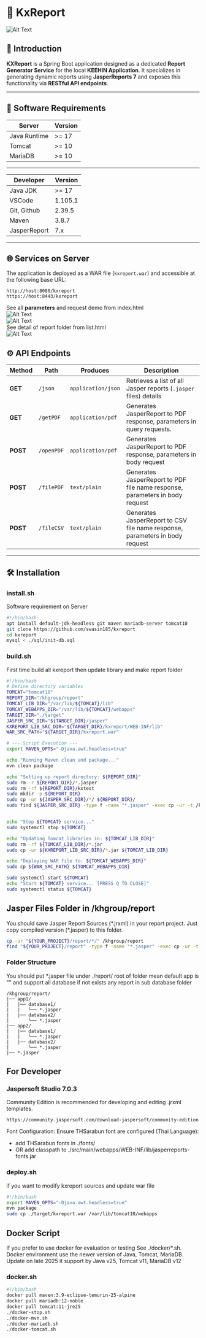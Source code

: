 # 🧾 KxReport

![Alt Text](./src/main/resources/static/img/tesseract.gif)

## 📘 Introduction

**KXReport** is a Spring Boot application designed as a dedicated **Report Generator Service** for the local **KEEHIN Application**. It specializes in generating dynamic reports using **JasperReports 7** and exposes this functionality via **RESTful API endpoints**.

---

## 🧩 Software Requirements

| Server       | Version |
| ------------ | ------- |
| Java Runtime | >= 17   |
| Tomcat       | >= 10   |
| MariaDB      | >= 10   |

---

| Developer    | Version |
| ------------ | ------- |
| Java JDK     | >= 17   |
| VSCode       | 1.105.1 |
| Git, Github  | 2.39.5  |
| Maven        | 3.8.7   |
| JasperReport | 7.x     |

---

## 🌐 Services on Server

The application is deployed as a WAR file (`kxreport.war`) and accessible at the following base URL:

```url
http://host:8080/kxreport
https://host:8443/kxreport
```

See all **parameters** and request demo from index.html<br>
![Alt Text](./screenshot/scr01.png)<br>
![Alt Text](./screenshot/scr02.png)<br>
See detail of report folder from list.html<br>
![Alt Text](./screenshot/scr03.png)<br>

## ⚙️ API Endpoints

| Method   | Path       | Produces           | Description                                                                  |
| -------- | ---------- | ------------------ | ---------------------------------------------------------------------------- |
| **GET**  | `/json`    | `application/json` | Retrieves a list of all Jasper reports (`.jasper` files) details             |
| **GET**  | `/getPDF`  | `application/pdf`  | Generates JasperReport to PDF response, parameters in query requests.        |
| **POST** | `/openPDF` | `application/pdf`  | Generates JasperReport to PDF response, parameters in body request           |
| **POST** | `/filePDF` | `text/plain`       | Generates JasperReport to PDF file name response, parameters in body request |
| **POST** | `/fileCSV` | `text/plain`       | Generates JasperReport to CSV file name response, parameters in body request |

---

## 🛠️ Installation

### install.sh

Software requirement on Server

```bash
#!/bin/bash
apt install default-jdk-headless git maven mariadb-server tomcat10
git clone https://github.com/swasin185/kxreport
cd kxreport
mysql < ./sql/init-db.sql
```

### build.sh

First time build all kxreport then update library and make report folder

```bash
#!/bin/bash
# Define directory variables
TOMCAT="tomcat10"
REPORT_DIR="/khgroup/report"
TOMCAT_LIB_DIR="/var/lib/${TOMCAT}/lib"
TOMCAT_WEBAPPS_DIR="/var/lib/${TOMCAT}/webapps"
TARGET_DIR="./target" 
JASPER_SRC_DIR="${TARGET_DIR}/jasper"
KXREPORT_LIB_SRC_DIR="${TARGET_DIR}/kxreport/WEB-INF/lib"
WAR_SRC_PATH="${TARGET_DIR}/kxreport.war"

# --- Script Execution ---
export MAVEN_OPTS="-Djava.awt.headless=true"

echo "Running Maven clean and package..."
mvn clean package

echo "Setting up report directory: ${REPORT_DIR}"
sudo rm -r ${REPORT_DIR}/*.jasper
sudo rm -rf ${REPORT_DIR}/kxtest
sudo mkdir -p ${REPORT_DIR}
sudo cp -ur ${JASPER_SRC_DIR}/*/ ${REPORT_DIR}/
sudo find ${JASPER_SRC_DIR} -type f -name "*.jasper" -exec cp -ur -t /khgroup/report {} +


echo "Stop ${TOMCAT} service..."
sudo systemctl stop ${TOMCAT}

echo "Updating Tomcat libraries in: ${TOMCAT_LIB_DIR}"
sudo rm -rf ${TOMCAT_LIB_DIR}/*.jar
sudo cp -ur ${KXREPORT_LIB_SRC_DIR}/*.jar ${TOMCAT_LIB_DIR}

echo "Deploying WAR file to: ${TOMCAT_WEBAPPS_DIR}"
sudo cp ${WAR_SRC_PATH} ${TOMCAT_WEBAPPS_DIR}

sudo systemctl start ${TOMCAT}
echo "Start ${TOMCAT} service... [PRESS Q TO CLOSE]"
sudo systemctl status ${TOMCAT}
```

## Jasper Files Folder in /khgroup/report

You should save Jasper Report Sources (\*.jrxml) in your report project.
Just copy compiled version (\*.jasper) to this folder.

```bash
cp -ur "${YOUR_PROJECT}/report/*/" /khgroup/report
find "${YOUR_PROJECT}/report" -type f -name "*.jasper" -exec cp -ur -t /khgroup/report {} +
```

### Folder Structure

You should put \*.jasper file under ./report/
root of folder mean default app is ""
and support all database if not exists any report in sub database folder

```text
/khgroup/report/
|── app1/
|   |── database1/
|   |   └── *.jasper
|   |── database2/
|       └── *.jasper
|── app2/
|   |── database1/
|   |   └── *.jasper
|   |── database2/
|       └── *.jasper
|── *.jasper
```

## For Developer

### Jaspersoft Studio 7.0.3

Community Edition is recommended for developing and editing .jrxml templates.

```url
https://community.jaspersoft.com/download-jaspersoft/community-edition
```

Font Configuration: Ensure THSarabun font are configured (Thai Language):

-   add THSarabun fonts in ./fonts/
-   OR add classpath to ./src/main/webapps/WEB-INF/lib/jasperreports-fonts.jar

### deploy.sh

if you want to modify kxreport sources and update war file

```bash
#!/bin/bash
export MAVEN_OPTS="-Djava.awt.headless=true"
mvn package
sudo cp ./target/kxreport.war /var/lib/tomcat10/webapps
```

## Docker Script

If you prefer to use docker for evaluation or testing See ./docker/\*.sh. 
Docker environment use the newer version of Java, Tomcat, MariaDB. 
Update on late 2025 it support by Java v25, Tomcat v11, MariaDB v12

### docker.sh

```bash
#!/bin/bash
docker pull maven:3.9-eclipse-temurin-25-alpine
docker pull mariadb:12-noble
docker pull tomcat:11-jre25
./docker-stop.sh
./docker-mvn.sh
./docker-mariadb.sh
./docker-tomcat.sh
```
